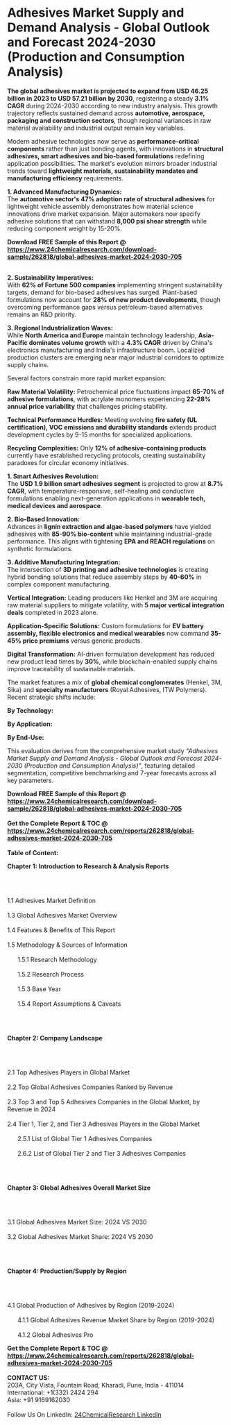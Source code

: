 <h1>Adhesives Market Supply and Demand Analysis - Global Outlook and Forecast 2024-2030 (Production and Consumption Analysis)</h1><p><strong>The global adhesives market is projected to expand from USD 46.25 billion in 2023 to USD 57.21 billion by 2030</strong>, registering a steady <strong>3.1% CAGR</strong> during 2024-2030 according to new industry analysis. This growth trajectory reflects sustained demand across <strong>automotive, aerospace, packaging and construction sectors</strong>, though regional variances in raw material availability and industrial output remain key variables.</p><p>Modern adhesive technologies now serve as <strong>performance-critical components</strong> rather than just bonding agents, with innovations in <strong>structural adhesives, smart adhesives and bio-based formulations</strong> redefining application possibilities. The market's evolution mirrors broader industrial trends toward <strong>lightweight materials, sustainability mandates and manufacturing efficiency</strong> requirements.</p><p><strong>1. Advanced Manufacturing Dynamics:</strong><br>
The <strong>automotive sector's 47% adoption rate of structural adhesives</strong> for lightweight vehicle assembly demonstrates how material science innovations drive market expansion. Major automakers now specify adhesive solutions that can withstand <strong>8,000 psi shear strength</strong> while reducing component weight by 15-20%.</p><div><b>Download FREE Sample of this Report @ 
            <a href="https://www.24chemicalresearch.com/download-sample/262818/global-adhesives-market-2024-2030-705">
            https://www.24chemicalresearch.com/download-sample/262818/global-adhesives-market-2024-2030-705</a></b></div><br><p><strong>2. Sustainability Imperatives:</strong><br>
With <strong>62% of Fortune 500 companies</strong> implementing stringent sustainability targets, demand for bio-based adhesives has surged. Plant-based formulations now account for <strong>28% of new product developments</strong>, though overcoming performance gaps versus petroleum-based alternatives remains an R&amp;D priority.</p><p><strong>3. Regional Industrialization Waves:</strong><br>
While <strong>North America and Europe</strong> maintain technology leadership, <strong>Asia-Pacific dominates volume growth</strong> with a <strong>4.3% CAGR</strong> driven by China's electronics manufacturing and India's infrastructure boom. Localized production clusters are emerging near major industrial corridors to optimize supply chains.</p><p>Several factors constrain more rapid market expansion:</p><p><strong>Raw Material Volatility:</strong> Petrochemical price fluctuations impact <strong>65-70% of adhesive formulations</strong>, with acrylate monomers experiencing <strong>22-28% annual price variability</strong> that challenges pricing stability.</p><p><strong>Technical Performance Hurdles:</strong> Meeting evolving <strong>fire safety (UL certification), VOC emissions and durability standards</strong> extends product development cycles by 9-15 months for specialized applications.</p><p><strong>Recycling Complexities:</strong> Only <strong>12% of adhesive-containing products</strong> currently have established recycling protocols, creating sustainability paradoxes for circular economy initiatives.</p><p><strong>1. Smart Adhesives Revolution:</strong><br>
The <strong>USD 1.9 billion smart adhesives segment</strong> is projected to grow at <strong>8.7% CAGR</strong>, with temperature-responsive, self-healing and conductive formulations enabling next-generation applications in <strong>wearable tech, medical devices and aerospace</strong>.</p><p><strong>2. Bio-Based Innovation:</strong><br>
Advances in <strong>lignin extraction and algae-based polymers</strong> have yielded adhesives with <strong>85-90% bio-content</strong> while maintaining industrial-grade performance. This aligns with tightening <strong>EPA and REACH regulations</strong> on synthetic formulations.</p><p><strong>3. Additive Manufacturing Integration:</strong><br>
The intersection of <strong>3D printing and adhesive technologies</strong> is creating hybrid bonding solutions that reduce assembly steps by <strong>40-60%</strong> in complex component manufacturing.</p><p><strong>Vertical Integration:</strong> Leading producers like Henkel and 3M are acquiring raw material suppliers to mitigate volatility, with <strong>5 major vertical integration deals</strong> completed in 2023 alone.</p><p><strong>Application-Specific Solutions:</strong> Custom formulations for <strong>EV battery assembly, flexible electronics and medical wearables</strong> now command <strong>35-45% price premiums</strong> versus generic products.</p><p><strong>Digital Transformation:</strong> AI-driven formulation development has reduced new product lead times by <strong>30%</strong>, while blockchain-enabled supply chains improve traceability of sustainable materials.</p><p>The market features a mix of <strong>global chemical conglomerates</strong> (Henkel, 3M, Sika) and <strong>specialty manufacturers</strong> (Royal Adhesives, ITW Polymers). Recent strategic shifts include:</p><p><strong>By Technology:</strong></p><p><strong>By Application:</strong></p><p><strong>By End-Use:</strong></p><p>This evaluation derives from the comprehensive market study <em>"Adhesives Market Supply and Demand Analysis - Global Outlook and Forecast 2024-2030 (Production and Consumption Analysis)"</em>, featuring detailed segmentation, competitive benchmarking and 7-year forecasts across all key parameters.</p><div><b>Download FREE Sample of this Report @ 
            <a href="https://www.24chemicalresearch.com/download-sample/262818/global-adhesives-market-2024-2030-705">
            https://www.24chemicalresearch.com/download-sample/262818/global-adhesives-market-2024-2030-705</a></b></div><br><div><b>Get the Complete Report & TOC @ 
            <a href="https://www.24chemicalresearch.com/reports/262818/global-adhesives-market-2024-2030-705">
            https://www.24chemicalresearch.com/reports/262818/global-adhesives-market-2024-2030-705</a></b></div><br>
            <b>Table of Content:</b><p><p><strong>Chapter 1: Introduction to Research &amp; Analysis Reports</strong></p><br />
<br />
<p>1.1 Adhesives Market Definition<br /><br />
1.3 Global Adhesives Market Overview<br /><br />
1.4 Features &amp; Benefits of This Report<br /><br />
1.5 Methodology &amp; Sources of Information<br /><br />
&nbsp;&nbsp;&nbsp;&nbsp;&nbsp; 1.5.1 Research Methodology<br /><br />
&nbsp;&nbsp;&nbsp;&nbsp;&nbsp; 1.5.2 Research Process<br /><br />
&nbsp;&nbsp;&nbsp;&nbsp;&nbsp; 1.5.3 Base Year<br /><br />
&nbsp;&nbsp;&nbsp;&nbsp;&nbsp; 1.5.4 Report Assumptions &amp; Caveats</p><br />
<br />
<p><strong>Chapter 2: Company Landscape</strong></p><br />
<br />
<p>2.1 Top Adhesives Players in Global Market<br /><br />
2.2 Top Global Adhesives Companies Ranked by Revenue<br /><br />
2.3 Top 3 and Top 5 Adhesives Companies in the Global Market, by Revenue in 2024<br /><br />
2.4 Tier 1, Tier 2, and Tier 3 Adhesives Players in the Global Market<br /><br />
&nbsp;&nbsp;&nbsp;&nbsp;&nbsp; 2.5.1 List of Global Tier 1 Adhesives Companies<br /><br />
&nbsp;&nbsp;&nbsp;&nbsp;&nbsp; 2.6.2 List of Global Tier 2 and Tier 3 Adhesives Companies</p><br />
<br />
<p><strong>Chapter 3: Global Adhesives Overall Market Size</strong></p><br />
<br />
<p>3.1 Global Adhesives Market Size: 2024 VS 2030<br /><br />
3.2 Global Adhesives Market Share: 2024 VS 2030</p><br />
<br />
<p><strong>Chapter 4: Production/Supply by Region</strong></p><br />
<br />
<p>4.1 Global Production of Adhesives by Region (2019-2024)<br /><br />
&nbsp;&nbsp;&nbsp;&nbsp;&nbsp; 4.1.1 Global Adhesives Revenue Market Share by Region (2019-2024)<br /><br />
&nbsp;&nbsp;&nbsp;&nbsp;&nbsp; 4.1.2 Global Adhesives Pro</p><div><b>Get the Complete Report & TOC @ 
            <a href="https://www.24chemicalresearch.com/reports/262818/global-adhesives-market-2024-2030-705">
            https://www.24chemicalresearch.com/reports/262818/global-adhesives-market-2024-2030-705</a></b></div><br><b>CONTACT US:</b><br>
            203A, City Vista, Fountain Road, Kharadi, Pune, India - 411014<br>
            International: +1(332) 2424 294<br>
            Asia: +91 9169162030 <br><br>
            Follow Us On LinkedIn: <a href="https://www.linkedin.com/company/24chemicalresearch/">24ChemicalResearch LinkedIn</a>